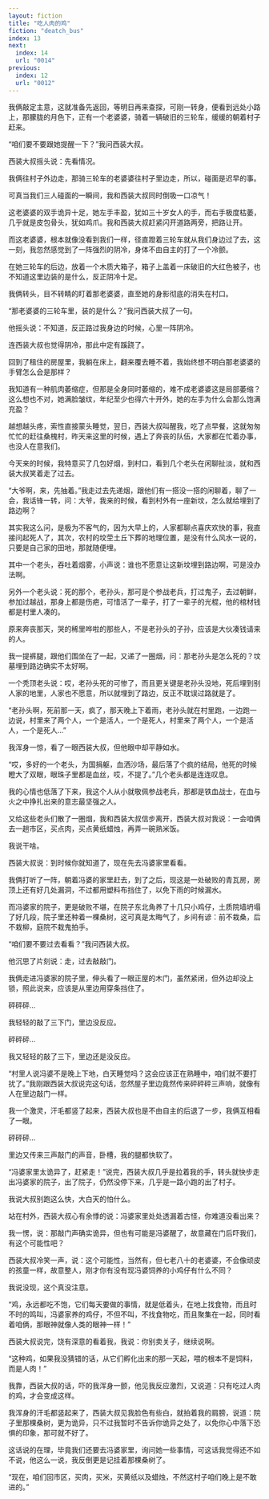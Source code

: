 ```yaml
---
layout: fiction
title: "吃人肉的鸡"
fiction: "deatch_bus"
index: 13
next:
  index: 14
  url: "0014"
previous:
  index: 12
  url: "0012"
---
```

我俩敲定主意，这就准备先返回，等明日再来查探，可刚一转身，便看到远处小路上，那朦胧的月色下，正有一个老婆婆，骑着一辆破旧的三轮车，缓缓的朝着村子赶来。

“咱们要不要跟她提醒一下？”我问西装大叔。

西装大叔摇头说：先看情况。

我俩往村子外边走，那骑三轮车的老婆婆往村子里边走，所以，碰面是迟早的事。

可真当我们三人碰面的一瞬间，我和西装大叔同时倒吸一口凉气！

这老婆婆的双手诡异十足，她左手丰盈，犹如三十岁女人的手，而右手极度枯萎，几乎就是皮包骨头，犹如鸡爪。我和西装大叔赶紧闪开道路两旁，把路让开。

而这老婆婆，根本就像没看到我们一样，径直蹬着三轮车就从我们身边过了去，这一刻，我忽然感觉到了一阵强烈的阴冷，身体不由自主的打了一个冷颤。

在她三轮车的后边，放着一个木质大箱子，箱子上盖着一床破旧的大红色被子，也不知道这里边装的是什么，反正阴冷十足。

我俩转头，目不转睛的盯着那老婆婆，直至她的身影彻底的消失在村口。

“那老婆婆的三轮车里，装的是什么？”我问西装大叔了一句。

他摇头说：不知道，反正路过我身边的时候，心里一阵阴冷。

连西装大叔也觉得阴冷，那此中定有蹊跷了。

回到了租住的房屋里，我躺在床上，翻来覆去睡不着，我始终想不明白那老婆婆的手臂怎么会是那样？

我知道有一种肌肉萎缩症，但那是全身同时萎缩的，难不成老婆婆这是局部萎缩？这么想也不对，她满脸皱纹，年纪至少也得六十开外，她的左手为什么会那么饱满充盈？

越想越头疼，索性直接蒙头睡觉，翌日，西装大叔叫醒我，吃了点早餐，这就匆匆忙忙的赶往桑槐村，昨天来这里的时候，遇上了奔丧的队伍，大家都在忙着办事，也没人在意我们。

今天来的时候，我特意买了几包好烟，到村口，看到几个老头在闲聊扯淡，就和西装大叔笑着走了过去。

“大爷啊，来，先抽着。”我走过去先递烟，跟他们有一搭没一搭的闲聊着，聊了一会，我话锋一转，问：大爷，我来的时候，看到村外有一座新坟，怎么就给埋到了路边啊？

其实我这么问，是极为不客气的，因为大早上的，人家都聊点喜庆欢快的事，我直接问起死人了，其次，农村的坟茔土丘下葬的地理位置，是没有什么风水一说的，只要是自己家的田地，那就随便埋。

其中一个老头，吞吐着烟雾，小声说：谁也不愿意让这新坟埋到路边啊，可是没办法啊。

另外一个老头说：死的那个，老孙头，那可是个参战老兵，打过鬼子，去过朝鲜，参加过越战，那身上都是伤疤，可惜活了一辈子，打了一辈子的光棍，他的棺材钱都是村里人凑的。

原来奔丧那天，哭的稀里哗啦的那些人，不是老孙头的子孙，应该是大伙凑钱请来的人。

我一提裤腿，跟他们围坐在了一起，又递了一圈烟，问：那老孙头是怎么死的？坟墓埋到路边确实不太好啊。

一个秃顶老头说：哎，老孙头死的可惨了，而且更关键是老孙头没地，死后埋到别人家的地里，人家也不愿意，所以就埋到了路边，反正不耽误过路就是了。

“老孙头啊，死前那一天，疯了，那天晚上下着雨，老孙头就在村里跑，一边跑一边说，村里来了两个人，一个是活人，一个是死人，村里来了两个人，一个是活人，一个是死人...”

我浑身一惊，看了一眼西装大叔，但他眼中却平静如水。

“哎，多好的一个老头，为国捐躯，血洒沙场，最后落了个疯的结局，他死的时候瞪大了双眼，眼珠子里都是血丝，哎，不提了。”几个老头都是连连叹息。

我的心情也低落了下来，我这个人从小就敬佩参战老兵，那都是铁血战士，在血与火之中挣扎出来的意志最坚强之人。

又给这些老头们散了一圈烟，我和西装大叔信步离开，西装大叔对我说：一会咱俩去一趟市区，买点肉，买点黄纸蜡烛，再弄一碗熟米饭。

我说干啥。

西装大叔说：到时候你就知道了，现在先去冯婆家里看看。

我俩打听了一阵，朝着冯婆的家里赶去，到了之后，现这是一处破败的青瓦房，房顶上还有好几处漏洞，不过都用塑料布挡住了，以免下雨的时候漏水。

而冯婆家的院子，更是破败不堪，在院子东北角养了十几只小鸡仔，土质院墙坍塌了好几段，院子里还种着一棵桑树，这可真是太晦气了，乡间有谚：前不栽桑，后不栽柳，庭院不栽鬼拍手。

“咱们要不要过去看看？”我问西装大叔。

他沉思了片刻说：走，过去敲敲门。

我俩走进冯婆家的院子里，伸头看了一眼正屋的木门，虽然紧闭，但外边却没上锁，照此说来，应该是从里边用穿条挡住了。

砰砰砰...

我轻轻的敲了三下门，里边没反应。

砰砰砰...

我又轻轻的敲了三下，里边还是没反应。

“村里人说冯婆不是晚上下地，白天睡觉吗？这会应该正在熟睡中，咱们就不要打扰了。”我刚跟西装大叔说完这句话，忽然屋子里边竟然传来砰砰砰三声响，就像有人在里边敲门一样。

我一个激灵，汗毛都竖了起来，西装大叔也是不由自主的后退了一步，我俩互相看了一眼。

砰砰砰...

里边又传来三声敲门的声音，卧槽，我的腿都快软了。

“冯婆家里太诡异了，赶紧走！”说完，西装大叔几乎是拉着我的手，转头就快步走出冯婆家的院子，出了院子，仍然没停下来，几乎是一路小跑的出了村子。

我说大叔别跑这么快，大白天的怕什么。

站在村外，西装大叔心有余悸的说：冯婆家里处处透漏着古怪，你难道没看出来？

我一愣，说：那敲门声确实诡异，但也有可能是冯婆醒了，故意藏在门后吓我们，有这个可能性吧？

西装大叔冷笑一声，说：这个可能性，当然有，但七老八十的老婆婆，不会像顽皮的孩童一样，故意整人，刚才你有没有现冯婆饲养的小鸡仔有什么不同？

我说没现，这个真没注意。

“鸡，永远都吃不饱，它们每天要做的事情，就是低着头，在地上找食物，而且时不时的鸣叫，冯婆家养的鸡仔，不但不叫，不找食物吃，而且聚集在一起，同时看着咱俩，那眼神就像人类的眼神一样！”

西装大叔说完，饶有深意的看着我，我说：你别卖关子，继续说啊。

“这种鸡，如果我没猜错的话，从它们孵化出来的那一天起，喂的根本不是饲料，而是人肉！”

我靠，西装大叔的话，吓的我浑身一颤，他见我反应激烈，又说道：只有吃过人肉的鸡，才会变成这样。

我浑身的汗毛都竖起来了，西装大叔见我脸色有些白，就拍着我的肩膀，说道：院子里那棵桑树，更为诡异，只不过我暂时不告诉你诡异之处了，以免你心中落下恐惧的印象，那可就不好了。

这话说的在理，毕竟我们还要去冯婆家里，询问她一些事情，可这话我觉得还不如不说，他这么一说，我反倒更是记挂着那棵桑树了。

“现在，咱们回市区，买肉，买米，买黄纸以及蜡烛，不然这村子咱们晚上是不敢进的。”